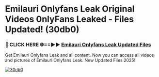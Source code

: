 # Emilauri Onlyfans Leak Original Videos 0nlyFans Leaked - Files Updated! (30db0)

<h3>🔴 CLICK HERE 🌐==►► <a href="https://tinyurl.com/x26r9saj" rel="nofollow">Emilauri Onlyfans Leak Updated Files</a></h3>

Get Emilauri Onlyfans Leak and all content. Now you can access all videos and pictures of Emilauri Onlyfans Leak. New Updated Files 2025!

[![30db0](https://i.imgur.com/LkgZPqh.gif)](https://tinyurl.com/x26r9saj)
